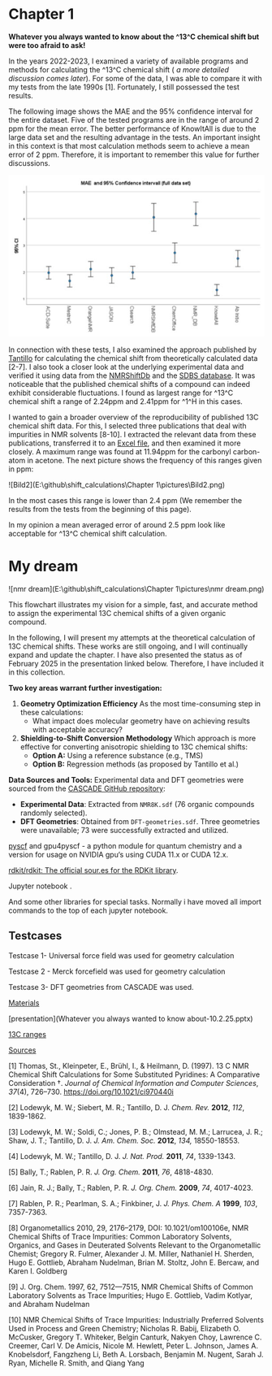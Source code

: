 # Chapter 1

**Whatever you always wanted to know about the ^13^C chemical shift but were too afraid to ask!**

In the years 2022-2023, I examined a variety of available programs and methods for calculating the ^13^C chemical shift ( *a more detailed discussion comes later*). For some of the data, I was able to compare it with my tests from the late 1990s [1]. Fortunately, I still possessed the test results. 

The following image shows the MAE and the 95% confidence interval for the entire dataset. Five of the tested programs are in the range of around 2 ppm for the mean error. The better performance of KnowItAll is due to the large data set and the resulting advantage in the tests. An important insight in this context is that most calculation methods seem to achieve a mean error of 2 ppm. Therefore, it is important to remember this value for further discussions.



![Bild1](pictures\Bild1.jpg)

In connection with these tests, I also examined the approach published by [Tantillo](http://cheshirenmr.info/) for calculating the chemical shift from theoretically calculated data [2-7]. I also took a closer look at the underlying experimental data and verified it using data from the [NMRShiftDb](https://nmrshiftdb.nmr.uni-koeln.de/) and the [SDBS database](https://sdbs.db.aist.go.jp/). It was noticeable that the published chemical shifts of a compound can indeed exhibit considerable fluctuations. I found as largest range for ^13^C chemical shift a range of 2.24ppm and 2.41ppm for ^1^H in this cases.

I wanted to gain a broader overview of the reproducibility of published 13C chemical shift data. For this, I selected three publications that deal with impurities in NMR solvents [8-10]. I extracted the relevant data from these publications, transferred it to an [Excel file](13C-Spannweiten.xlsx), and then examined it more closely. A maximum range was found at 11.94ppm for the carbonyl carbon-atom in acetone. The next picture shows the frequency of this ranges given in ppm:

![Bild2](E:\github\shift_calculations\Chapter 1\pictures\Bild2.png)

In the most cases this range is lower than 2.4 ppm (We remember the results from the tests from the beginning of this page).

In my opinion a mean averaged error of around 2.5 ppm look like acceptable for ^13^C chemical shift calculation. 



# My dream

![nmr dream](E:\github\shift_calculations\Chapter 1\pictures\nmr dream.png)

This flowchart illustrates my vision for a simple, fast, and accurate method to assign the experimental 13C chemical shifts of a given organic compound.

In the following, I will present my attempts at the theoretical calculation of 13C chemical shifts. These works are still ongoing, and I will continually expand and update the chapter. I have also presented the status as of February 2025 in the presentation linked below. Therefore, I have included it in this collection.

**Two key areas warrant further investigation:**

1. **Geometry Optimization Efficiency**
    As the most time-consuming step in these calculations:
   - What impact does molecular geometry have on achieving results with acceptable accuracy?
2. **Shielding-to-Shift Conversion Methodology**
    Which approach is more effective for converting anisotropic shielding to 13C chemical shifts:
   - **Option A:** Using a reference substance (e.g., TMS)
   - **Option B:** Regression methods (as proposed by Tantillo et al.)



**Data Sources and Tools:**
 Experimental data and DFT geometries were sourced from the [CASCADE GitHub repository](https://github.com/patonlab/CASCADE):

- **Experimental Data**: Extracted from `NMR8K.sdf` (76 organic compounds randomly selected).
- **DFT Geometries**: Obtained from `DFT-geometries.sdf`. Three geometries were unavailable; 73 were successfully extracted and utilized.

[pyscf](https://github.com/pyscf) and gpu4pyscf - a python module for quantum chemistry and a version for usage on NVIDIA gpu‘s using CUDA 11.x or CUDA 12.x.

[rdkit](https://github.com/rdkit/rdkit)[/](https://github.com/rdkit/rdkit)[rdkit](https://github.com/rdkit/rdkit)[: The official sour.es for the ](https://github.com/rdkit/rdkit)[RDKit](https://github.com/rdkit/rdkit)[ library](https://github.com/rdkit/rdkit).

Jupyter notebook .

And some other libraries for special tasks. Normally i have moved all import commands to the top of each jupyter notebook. 



## Testcases

Testcase 1- Universal force field was used for geometry calculation

Testcase 2 - Merck forcefield was used for geometry calculation

Testcase 3-  DFT geometries from CASCADE was used.



<u>Materials</u>

[presentation](Whatever you always wanted to know about-10.2.25.pptx)

[13C ranges](13C-Spannweiten.xlsx)







<u>Sources</u>

[1] Thomas, St., Kleinpeter, E., Brühl, I., & Heilmann, D. (1997). 13 C NMR Chemical Shift Calculations for Some Substituted Pyridines: A Comparative Consideration †. *Journal of Chemical Information and Computer Sciences*, *37*(4), 726–730. https://doi.org/10.1021/ci970440i

[2] Lodewyk, M. W.; Siebert, M. R.; Tantillo, D. J. *Chem. Rev.* **2012**, *112*, 1839-1862.

[3] Lodewyk, M. W.; Soldi, C.; Jones, P. B.; Olmstead, M. M.; Larrucea, J. R.; Shaw, J. T.; Tantillo, D. J. *J. Am. Chem. Soc.* **2012**, *134,* 18550-18553.

[4] Lodewyk, M. W.; Tantillo, D. J. *J. Nat. Prod.* **2011**, *74*, 1339-1343.

[5] Bally, T.; Rablen, P. R. *J. Org. Chem.* **2011**, *76*, 4818-4830.

[6] Jain, R. J.; Bally, T.; Rablen, P. R. *J. Org. Chem.* **2009**, *74*, 4017-4023.

[7] Rablen, P. R.; Pearlman, S. A.; Finkbiner, J. *J. Phys. Chem. A* **1999**, *103*, 7357-7363.

[8] Organometallics 2010, 29, 2176–2179, DOI: 10.1021/om100106e, NMR Chemical Shifts of Trace Impurities: Common Laboratory Solvents, Organics, and Gases in Deuterated Solvents Relevant to the Organometallic Chemist; Gregory R. Fulmer, Alexander J. M. Miller, Nathaniel H. Sherden, Hugo E. Gottlieb, Abraham Nudelman, Brian M. Stoltz, John E. Bercaw, and Karen I. Goldberg

[9] J. Org. Chem. 1997, 62, 7512—7515, NMR Chemical Shifts of Common Laboratory Solvents as Trace Impurities; Hugo E. Gottlieb, Vadim Kotlyar, and Abraham Nudelman

[10] NMR Chemical Shifts of Trace Impurities: Industrially Preferred Solvents Used in Process and Green Chemistry; Nicholas R. Babij, Elizabeth O. McCusker, Gregory T. Whiteker, Belgin Canturk, Nakyen Choy, Lawrence C. Creemer, Carl V. De Amicis, Nicole M. Hewlett, Peter L. Johnson, James A. Knobelsdorf, Fangzheng Li, Beth A. Lorsbach, Benjamin M. Nugent, Sarah J. Ryan, Michelle R. Smith, and Qiang Yang





